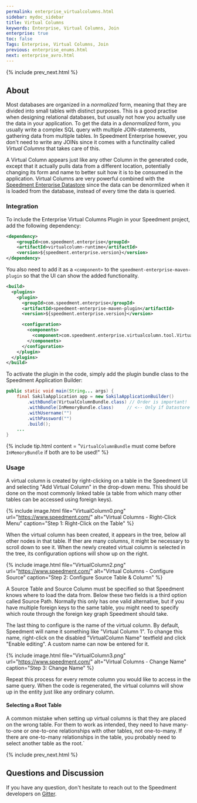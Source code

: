 ```yaml
---
permalink: enterprise_virtualcolumns.html
sidebar: mydoc_sidebar
title: Virtual Columns
keywords: Enterprise, Virtual Columns, Join
enterprise: true
toc: false
Tags: Enterprise, Virtual Columns, Join
previous: enterprise_enums.html
next: enterprise_avro.html
---
```


{% include prev_next.html %}

## About
Most databases are organized in a *normalized* form, meaning that they are divided into small tables with distinct purposes. This is a good practise when designing relational databases, but usually not how you actually use the data in your application. To get the data in a *denormalized* form, you usually write a complex SQL query with multiple JOIN-statements, gathering data from multiple tables. In Speedment Enterprise however, you don't need to write any JOINs since it comes with a functinality called *Virtual Columns* that takes care of this.

A Virtual Column appears just like any other Column in the generated code, except that it actually pulls data from a different location, potentially changing its form and name to better suit how it is to be consumed in the application. Virtual Columns are very powerful combined with the [Speedment Enterprise Datastore](datastore) since the data can be denormlized when it is loaded from the database, instead of every time the data is queried.

### Integration
To include the Enterprise Virtual Columns Plugin in your Speedment project, add the following dependency:

```xml
<dependency>
    <groupId>com.speedment.enterprise</groupId>
    <artifactId>virtualcolumn-runtime</artifactId>
    <version>${speedment.enterprise.version}</version>
</dependency>
```

You also need to add it as a `<component>` to the `speedment-enterprise-maven-plugin` so that the UI can show the added functionality.

```xml
<build>
  <plugins>
    <plugin>
      <groupId>com.speedment.enterprise</groupId>
      <artifactId>speedment-enterprise-maven-plugin</artifactId>
      <version>${speedment.enterprise.version}</version>

      <configuration>
        <components>
          <component>com.speedment.enterprise.virtualcolumn.tool.VirtualColumnToolBundle</component>
        </components>
      </configuration>
    </plugin>
  </plugins>
</build>
```

To activate the plugin in the code, simply add the plugin bundle class to the Speedment Application Builder:

```java
public static void main(String... args) {
    final SakilaApplication app = new SakilaApplicationBuilder()
        .withBundle(VirtualColumnBundle.class) // Order is important!
        .withBundle(InMemoryBundle.class)     // <-- Only if Datastore is used 
        .withUsername("")
        .withPassword("")
        .build();
    ...
}
```

{% include tip.html content = "`VirtualColumnBundle` must come before `InMemoryBundle` if both are to be used!" %}

### Usage
A virtual column is created by right-clicking on a table in the Speedment UI and selecting "Add Virtual Column" in the drop-down menu. This should be done on the most commonly linked table (a table from which many other tables can be accessed using foreign keys).

{% include image.html file="VirtualColumn0.png" url="https://www.speedment.com/" alt="Virtual Columns - Right-Click Menu" caption="Step 1: Right-Click on the Table" %}

When the virtual column has been created, it appears in the tree, below all other nodes in that table. If ther are many columns, it might be necessary to scroll down to see it. When the newly created virtual column is selected in the tree, its configuration options will show up on the right.

{% include image.html file="VirtualColumn2.png" url="https://www.speedment.com/" alt="Virtual Columns - Configure Source" caption="Step 2: Configure Source Table & Column" %}

A Source Table and Source Column must be specified so that Speedment knows where to load the data from. Below these two fields is a third option called Source Path. Normally this only has one valid alternative, but if you have multiple foreign keys to the same table, you might need to specify which route through the foreign key graph Speedment should take.

The last thing to configure is the name of the virtual column. By default, Speedment will name it something like "Virtual Column 1". To change this name, right-click on the disabled "VirtualColumn Name" textfield and click "Enable editing". A custom name can now be entered for it.

{% include image.html file="VirtualColumn3.png" url="https://www.speedment.com/" alt="Virtual Columns - Change Name" caption="Step 3: Change Name" %}

Repeat this process for every remote column you would like to access in the same query. When the code is regenerated, the virtual columns will show up in the entity just like any ordinary column.

#### Selecting a Root Table
A common mistake when setting up virtual columns is that they are placed on the wrong table. For them to work as intended, they need to have many-to-one or one-to-one relationships with other tables, not one-to-many. If there are one-to-many relationships in the table, you probably need to select another table as the root.`

{% include prev_next.html %}

## Questions and Discussion
If you have any question, don't hesitate to reach out to the Speedment developers on [Gitter](https://gitter.im/speedment/speedment).
